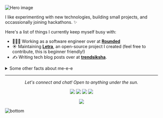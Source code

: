 <img src="https://raw.githubusercontent.com/jayehernandez/jayehernandez/3f5402efef9a0ae89211a6e04609558e862ca616/readme/hero.svg" alt="Hero image">

I like experimenting with new technologies, building small projects, and occassionally joining hackathons. ✨

Here's a list of things I currently keep myself busy with:

- 👩🏻‍💻 Working as a software engineer over at **[Rounded](https://mycodexpert.com/)**
- ☀️ Maintaining **[Letra](https://github.com/bhaveshkeshrani)**, an open-source project I created (feel free to contribute, this is beginner friendly!)
- ✍️ Writing tech blog posts over at **[trendsiksha](http://trendsiksha.blogspot.com/)**.

<details>
  <summary>Some other facts about me-e-e</summary>
  <br>
  Here are some ideas to get you started:

- 🔭 I’m currently working on React, React Native, Vue, PHP( Laravel, Symfony, Codeigniter, CakePhp )
- 🌱 I’m currently learning Python
- 👯 I’m looking to collaborate on React, PHP all frameworks

  <p><i>Siri play ME! by Taylor Swift ft. Brendon Urie 🎶</i><p>

  - I post random photos and trip snippets at **[VSCO](https://vsco.co/jayehernandez)**. (Look at the Journal's tab!)
  - My go to jam when coding: musicals. Non-stop. ⭐️
  - I absolutely adore Eevee, the best Pokemon.
  

  ![My github stats](https://github-readme-stats.vercel.app/api?username=bhaveshkeshrani&show_icons=true&theme=nord)
  <br><br>
</details>

<hr>
<p align="center">
  <i>Let's connect and chat! Open to anything under the sun.</i>

  <p align="center">
    <a href="https://twitter.com/BKeshrani" alt="Twitter"><img src="https://raw.githubusercontent.com/jayehernandez/jayehernandez/3f5402efef9a0ae89211a6e04609558e862ca616/readme/twitter-fill.svg"></a>
    <a href="https://www.linkedin.com/in/bhavesh-kesharani/" alt="Linkedin"><img src="https://raw.githubusercontent.com/jayehernandez/jayehernandez/3f5402efef9a0ae89211a6e04609558e862ca616/readme/linkedin-fill.svg"></a>
    <a href="mailto:bhaveshkeshrani10@gmail.com" alt="Contact me"><img src="https://raw.githubusercontent.com/jayehernandez/jayehernandez/3f5402efef9a0ae89211a6e04609558e862ca616/readme/mail-fill.svg"></a>
    <a href="https://mycodexpert.com/" alt="My site"><img src="https://raw.githubusercontent.com/jayehernandez/jayehernandez/3f5402efef9a0ae89211a6e04609558e862ca616/readme/external-link-line.svg"></a>
  </p>

  <p align="center">
    <a href="http://hits.dwyl.com/jayehernandez/jayehernandez">
      <img align="center" src="http://hits.dwyl.com/jayehernandez/jayehernandez.svg">
    </a>
  </p>
</p>

<img src="https://raw.githubusercontent.com/jayehernandez/jayehernandez/dcd7447c179f5a1131590b6ccba2223e879ab655/readme/bottom.svg" alt="bottom">
